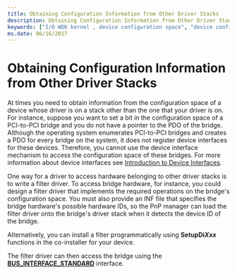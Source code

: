 ```yaml
---
title: Obtaining Configuration Information from Other Driver Stacks
description: Obtaining Configuration Information from Other Driver Stacks
keywords: ["I/O WDK kernel , device configuration space", "device configuration space WDK I/O", "configuration space WDK I/O", "space WDK I/O", "driver stacks WDK configuration info", "BUS_INTERFACE_STANDARD"]
ms.date: 06/16/2017
---
```


# Obtaining Configuration Information from Other Driver Stacks





At times you need to obtain information from the configuration space of a device whose driver is on a stack other than the one that your driver is on. For instance, suppose you want to set a bit in the configuration space of a PCI-to-PCI bridge and you do not have a pointer to the PDO of the bridge. Although the operating system enumerates PCI-to-PCI bridges and creates a PDO for every bridge on the system, it does not register device interfaces for these devices. Therefore, you cannot use the device interface mechanism to access the configuration space of these bridges. For more information about device interfaces see [Introduction to Device Interfaces](../install/overview-of-device-interface-classes.md).

One way for a driver to access hardware belonging to other driver stacks is to write a filter driver. To access bridge hardware, for instance, you could design a filter driver that implements the required operations on the bridge's configuration space. You must also provide an INF file that specifies the bridge hardware's possible hardware IDs, so the PnP manager can load the filter driver onto the bridge's driver stack when it detects the device ID of the bridge.

Alternatively, you can install a filter programmatically using **SetupDi<em>Xxx</em>** functions in the co-installer for your device.

The filter driver can then access the bridge using the [**BUS\_INTERFACE\_STANDARD**](/windows-hardware/drivers/ddi/wdm/ns-wdm-_bus_interface_standard) interface.



